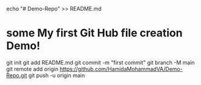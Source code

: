echo "# Demo-Repo" >> README.md
# some My first Git Hub file creation Demo!
git init
git add README.md
git commit -m "first commit"
git branch -M main
git remote add origin https://github.com/HamidaMohammadVA/Demo-Repo.git
git push -u origin main

